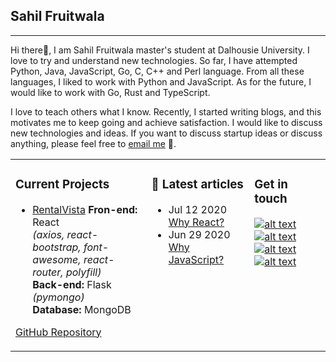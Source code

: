 ## Sahil Fruitwala
---
Hi there👋, I am Sahil Fruitwala master's student at Dalhousie University. I love to try and understand new technologies. So far, I have attempted Python, Java, JavaScript, Go, C, C++ and Perl language. From all these languages, I liked to work with Python and JavaScript. As for the future, I would like to work with Go, Rust and TypeScript. 

I love to teach others what I know. Recently, I started writing blogs, and this motivates me to keep going and achieve satisfaction. I would like to discuss new technologies and ideas. If you want to discuss startup ideas or discuss anything, please feel free to [email me](sahilfruitwala007@gmail.com) 💬.

<table><tr><td valign="top">

### Current Projects
<!-- recent_releases starts -->
* [RentalVista](https://rentalvista.herokuapp.com/)
**Fron-end:** React  
*(axios, react-bootstrap, font-awesome, react-router, polyfill)*  
**Back-end:** Flask  *(pymongo)*  
**Database:** MongoDB 

[GitHub Repository](https://github.com/SahilFruitwala/rental-vista)
</td><td valign="top">

### 📝 Latest articles
<!-- blog starts -->
* Jul 12 2020 [Why React?](https://medium.com/@SahilFruitwala/why-react-b28d9c4d7c36?source=friends_link&sk=250c00ec78f2941edeb8a25a1066a975) 
* Jun 29 2020 [Why JavaScript?](https://medium.com/@SahilFruitwala/why-javascript-e438ae40fbd9?source=friends_link&sk=1fd478b59cb305630b4713d8b50d393a) 
</td><td valign="top">

### Get in touch
<!-- tils starts -->
[![alt text][1.1]][1]
[![alt text][2.1]][2]
[![alt text][3.1]][3]
[![alt text][4.1]][4]

<!-- tils ends -->
</td></tr></table>

<!-- ### Current Projects
---

* [RentalVista](https://rentalvista.herokuapp.com/)  
**Fron-end:** React *(axios, react-bootstrap, font-awesome, react-router, polyfill)*  
**Back-end:** Flask  *(pymongo)*  
**Database:** MongoDB
[Repository](https://github.com/SahilFruitwala/rental-vista)

### 📝 Latest articles
---

* Jul 12 2020 [Why React?](https://medium.com/@SahilFruitwala/why-react-b28d9c4d7c36?source=friends_link&sk=250c00ec78f2941edeb8a25a1066a975) 
* Jun 29 2020 [Why JavaScript?](https://medium.com/@SahilFruitwala/why-javascript-e438ae40fbd9?source=friends_link&sk=1fd478b59cb305630b4713d8b50d393a) 

### Get in touch -->
<!-- --- -->
<!-- display the social media buttons in your README -->
<!--
[![alt text][1.1]][1]
[![alt text][2.1]][2]
[![alt text][3.1]][3]
[![alt text][4.1]][4]
-->

<!-- links to social media icons -->
<!-- no need to change these -->

<!-- icons with padding -->

[1.1]: https://img.icons8.com/color/48/000000/twitter.png (Twitter)
[2.1]: https://img.icons8.com/color/48/000000/linkedin.png (LinkedIn)
[3.1]: https://img.icons8.com/color/48/000000/medium-monogram.png (Medium)
[4.1]: https://img.icons8.com/material-sharp/48/000000/github.png (Github)

<!-- links to your social media accounts -->
<!-- update these accordingly -->

[1]: https://twitter.com/Sahil_Fruitwala
[2]: https://www.linkedin.com/in/sahilfruitwala/
[3]: https://medium.com/@SahilFruitwala
[4]: https://github.com/SahilFruitwala

<!-- Please don't remove this: Grab your social icons from https://github.com/carlsednaoui/gitsocial -->

<!--
**SahilFruitwala/SahilFruitwala** is a ✨ _special_ ✨ repository because its `README.md` (this file) appears on your GitHub profile.

Here are some ideas to get you started:

- 🔭 I’m currently working on ...
- 🌱 I’m currently learning ...
- 👯 I’m looking to collaborate on ...
- 🤔 I’m looking for help with ...
- 💬 Ask me about ...
- 📫 How to reach me: ...
- 😄 Pronouns: ...
- ⚡ Fun fact: ...
-->
